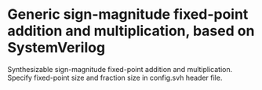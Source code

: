 # Generic sign-magnitude fixed-point addition and multiplication, based on SystemVerilog
Synthesizable sign-magnitude fixed-point addition and multiplication.<br />
Specify fixed-point size and fraction size in config.svh header file.

